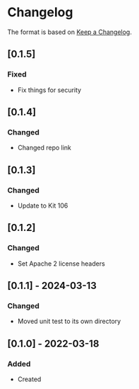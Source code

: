 # Changelog
The format is based on [Keep a Changelog](https://keepachangelog.com/en/1.0.0/).

## [0.1.5]
### Fixed
- Fix things for security

## [0.1.4]
### Changed
- Changed repo link

## [0.1.3]
### Changed
- Update to Kit 106

## [0.1.2]
### Changed
- Set Apache 2 license headers

## [0.1.1] - 2024-03-13
### Changed
- Moved unit test to its own directory

## [0.1.0] - 2022-03-18
### Added
- Created
